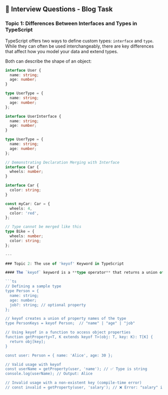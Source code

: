## 🎯 Interview Questions - Blog Task

### Topic 1: Differences Between Interfaces and Types in TypeScript

TypeScript offers two ways to define custom types: `interface` and `type`. While they can often be used interchangeably, there are key differences that affect how you model your data and extend types.

Both can describe the shape of an object:

```ts
interface User {
  name: string;
  age: number;
}

type UserType = {
  name: string;
  age: number;
};

interface UserInterface {
  name: string;
  age: number;
}

type UserType = {
  name: string;
  age: number;
};

// Demonstrating Declaration Merging with Interface
interface Car {
  wheels: number;
}

interface Car {
  color: string;
}

const myCar: Car = {
  wheels: 4,
  color: 'red',
};

// Type cannot be merged like this
type Bike = {
  wheels: number;
  color: string;
};

---

### Topic 2: The use of 'keyof' Keyword in TypeScript

#### The `keyof` keyword is a **type operator** that returns a union of the property names of a given type. It is useful when you want to ensure that the keys you use to access an object are valid keys of that object.

```ts
// Defining a sample type
type Person = {
  name: string;
  age: number;
  job?: string; // optional property
};

// keyof creates a union of property names of the type
type PersonKeys = keyof Person;  // "name" | "age" | "job"

// Using keyof in a function to access object properties
function getProperty<T, K extends keyof T>(obj: T, key: K): T[K] {
  return obj[key];
}

const user: Person = { name: 'Alice', age: 30 };

// Valid usage with keyof
const userName = getProperty(user, 'name'); // ✅ Type is string
console.log(userName); // Output: Alice

// Invalid usage with a non-existent key (compile-time error)
// const invalid = getProperty(user, 'salary'); // ❌ Error: "salary" is not a key of Person
